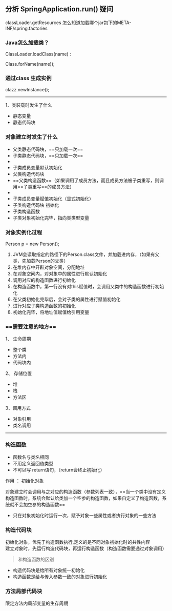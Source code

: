 ## 分析 SpringApplication.run()  疑问
classLoader.getResources 怎么知道加载哪个jar包下的META-INF/spring.factories



### Java怎么加载类？

ClassLoader.loadClass(name) : 

Class.forName(name));

### 通过class 生成实例
clazz.newInstance();



---
1、类装载时发生了什么
- 静态变量
- 静态代码块  

### 对象建立时发生了什么
- 父类静态代码块，==只加载一次==
- 子类静态代码块，==只加载一次==
- 
- 子类成员变量默认初始化
- 父类构造代码块
- ==父类构造函数==（如果调用了成员方法，而且成员方法被子类重写，则调用==子类重写==的成员方法）
- 
- 子类成员变量赋值初始化（显式初始化）
- 子类构造代码块 初始化
- 子类构造函数
- 子类对象初始化完毕，指向类类型变量

### 对象实例化过程
Person p = new Person();
1. JVM会读取指定的路径下的Person.class文件，并加载进内存，（如果有父类，先加载Person的父类）
2. 在堆内存中开辟对象空间，分配地址
3. 在对象空间内，对对象中的属性进行默认初始化
4. 调用对应的构造函数进行初始化
5. 在构造函数中，第一行没有对this赋值时，会调用父类中的构造函数进行初始化
6. 在父类初始化完毕后，会对子类的属性进行赋值初始化
7. 进行对应子类构造函数的初始化
8. 初始化完毕，将地址值赋值给引用变量
### ==需要注意的地方==  
1、 生命周期     
- 整个类
- 方法内
- 代码块内

2、 存储位置    
- 堆
- 栈
- 方法区        

3、调用方式     
- 对象引用
- 类名调用

---
### 构造函数
- 函数名与类名相同
- 不用定义返回值类型
- 不可以写 return语句，（return会终止初始化）

作用 ： 初始化对象  

对象建立时会调用与之对应的构造函数（参数列表一致），==当一个类中没有定义构造函数时，系统会默认给类加一个空参的构造函数，如果自定义了构造函数，系统就不会加空参的构造函数==

- 只在对象初始化时运行一次，赋予对象一些属性或者执行对象的一些方法

### 构造代码块
初始化对象，优先于构造函数执行,定义的是不同对象初始化时的共性内容  
建立对象时，先运行构造代码块，再运行构造函数（构造函数需要通过对象调用）
> 和构造函数的区别
- 构造代码块是给所有对象统一初始化
- 构造函数是给与传入参数一致的对象进行初始化

### 方法局部代码块
限定方法内局部变量的生存周期
